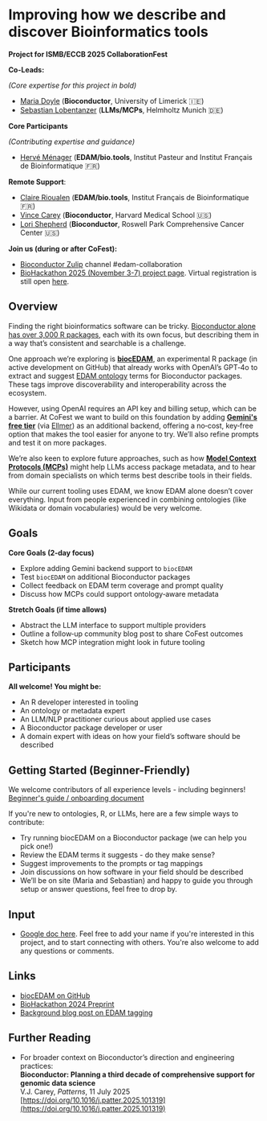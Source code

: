 # Improving how we describe and discover Bioinformatics tools 

**Project for ISMB/ECCB 2025 CollaborationFest**

**Co-Leads:**

*(Core expertise for this project in bold)*

- [Maria Doyle](https://github.com/mblue9/) (**Bioconductor**, University of Limerick 🇮🇪)
- [Sebastian Lobentanzer](https://github.com/slobentanzer) (**LLMs/MCPs**, Helmholtz Munich 🇩🇪)

**Core Participants**

*(Contributing expertise and guidance)*

- [Hervé Ménager](https://github.com/hmenager) (**EDAM/bio.tools**, Institut Pasteur and Institut Français de Bioinformatique 🇫🇷)

**Remote Support**:

- [Claire Rioualen](https://github.com/rioualen/) (**EDAM/bio.tools**, Institut Français de Bioinformatique 🇫🇷)
- [Vince Carey](https://github.com/vjcitn) (**Bioconductor**, Harvard Medical School 🇺🇸)
- [Lori Shepherd](https://github.com/lshep) (**Bioconductor**, Roswell Park Comprehensive Cancer Center 🇺🇸) 

**Join us (during or after CoFest):**

- [Bioconductor Zulip](https://chat.bioconductor.org) channel #edam-collaboration
- [BioHackathon 2025 (November 3-7) project page](https://github.com/elixir-europe/biohackathon-projects-2025/blob/main/13.md). Virtual registration is still open [here](https://biohackathon-europe.org/).

## Overview

Finding the right bioinformatics software can be tricky. [Bioconductor alone has over 3,000 R packages](https://bioconductor.org/packages/release/BiocViews.html#___Software), each with its own focus, but describing them in a way that’s consistent and searchable is a challenge.

One approach we’re exploring is [**biocEDAM**](https://github.com/vjcitn/biocEDAM), an experimental R package (in active development on GitHub) that already works with OpenAI’s GPT‑4o to extract and suggest [EDAM ontology](https://edamontology.org/) terms for Bioconductor packages. These tags improve discoverability and interoperability across the ecosystem.

However, using OpenAI requires an API key and billing setup, which can be a barrier. At CoFest we want to build on this foundation by adding [**Gemini's free tier**](https://dev.to/garciadiazjaime/gemini-api-the-free-tier-that-makes-developers-happy-28nk) (via [Ellmer](https://ellmer.tidyverse.org/)) as an additional backend, offering a no‑cost, key‑free option that makes the tool easier for anyone to try. We’ll also refine prompts and test it on more packages.

We’re also keen to explore future approaches, such as how [**Model Context Protocols (MCPs)**](https://modelcontextprotocol.io/introduction) might help LLMs access package metadata, and to hear from domain specialists on which terms best describe tools in their fields.  

While our current tooling uses EDAM, we know EDAM alone doesn’t cover everything. Input from people experienced in combining ontologies (like Wikidata or domain vocabularies) would be very welcome.

## Goals

**Core Goals (2‑day focus)**

- Explore adding Gemini backend support to `biocEDAM`
- Test `biocEDAM` on additional Bioconductor packages
- Collect feedback on EDAM term coverage and prompt quality
- Discuss how MCPs could support ontology‑aware metadata

**Stretch Goals (if time allows)**

- Abstract the LLM interface to support multiple providers
- Outline a follow‑up community blog post to share CoFest outcomes
- Sketch how MCP integration might look in future tooling

## Participants

**All welcome! You might be:**

- An R developer interested in tooling
- An ontology or metadata expert
- An LLM/NLP practitioner curious about applied use cases
- A Bioconductor package developer or user
- A domain expert with ideas on how your field’s software should be described

## Getting Started (Beginner-Friendly)

We welcome contributors of all experience levels - including beginners!
[Beginner's guide / onboarding document](https://docs.google.com/document/d/1i-YmUrXxyftS4lxopGX5i5C7UEfs_HXYuHS2_UFIDJ8/edit?usp=sharing)

If you're new to ontologies, R, or LLMs, here are a few simple ways to contribute:

- Try running biocEDAM on a Bioconductor package (we can help you pick one!)
- Review the EDAM terms it suggests - do they make sense?
- Suggest improvements to the prompts or tag mappings
- Join discussions on how software in your field should be described
- We’ll be on site (Maria and Sebastian) and happy to guide you through setup or answer questions, feel free to drop by.

## Input

- [Google doc here](https://docs.google.com/document/d/1wc6Gt0zsrNWJkL13Fp3GvMOtoj2rDxCBgFnqbLnhuxU/edit?usp=sharing). Feel free to add your name if you're interested in this project, and to start connecting with others. You're also welcome to add any questions or comments.

## Links

- [biocEDAM on GitHub](https://github.com/vjcitn/biocEDAM)
- [BioHackathon 2024 Preprint](https://osf.io/preprints/biohackrxiv/dsgnw_v1)
- [Background blog post on EDAM tagging](https://blog.bioconductor.org/posts/2025-07-18-edam/)

## Further Reading
- For broader context on Bioconductor’s direction and engineering practices:  
**Bioconductor: Planning a third decade of comprehensive support for genomic data science**  
V.J. Carey, *Patterns*, 11 July 2025  
[https://doi.org/10.1016/j.patter.2025.101319](https://doi.org/10.1016/j.patter.2025.101319)
